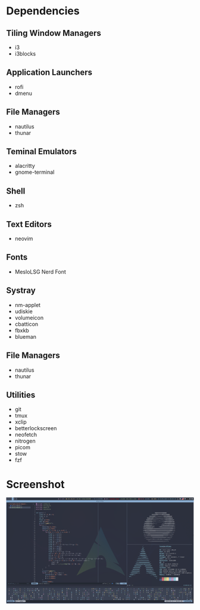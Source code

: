 # Dependencies
## Tiling Window Managers
- i3
- i3blocks

## Application Launchers
- rofi
- dmenu

## File Managers
- nautilus
- thunar

## Teminal Emulators
- alacritty
- gnome-terminal

## Shell
- zsh

## Text Editors
- neovim

## Fonts
- MesloLSG Nerd Font

## Systray
- nm-applet
- udiskie
- volumeicon
- cbatticon
- fbxkb
- blueman

## File Managers
- nautilus
- thunar

## Utilities
- git
- tmux
- xclip
- betterlockscreen
- neofetch
- nitrogen
- picom 
- stow
- fzf

# Screenshot
![Alt text](./screenshots/arch.png "Arch")
